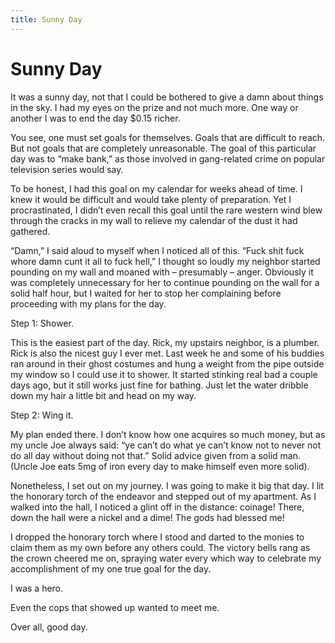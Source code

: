 ```yaml
---
title: Sunny Day
---
```


# Sunny Day

It was a sunny day, not that I could be bothered to give a damn about things in
the sky. I had my eyes on the prize and not much more. One way or another I was
to end the day $0.15 richer.

You see, one must set goals for themselves. Goals that are difficult to reach.
But not goals that are completely unreasonable. The goal of this particular day
was to “make bank,” as those involved in gang-related crime on popular
television series would say.

To be honest, I had this goal on my calendar for weeks ahead of time. I knew it
would be difficult and would take plenty of preparation. Yet I procrastinated, I
didn’t even recall this goal until the rare western wind blew through the cracks
in my wall to relieve my calendar of the dust it had gathered.

“Damn,” I said aloud to myself when I noticed all of this. “Fuck shit fuck whore
damn cunt it all to fuck hell,” I thought so loudly my neighbor started pounding
on my wall and moaned with – presumably – anger. Obviously it was completely
unnecessary for her to continue pounding on the wall for a solid half hour, but
I waited for her to stop her complaining before proceeding with my plans for the
day.

Step 1: Shower.

This is the easiest part of the day. Rick, my upstairs neighbor, is a plumber.
Rick is also the nicest guy I ever met. Last week he and some of his buddies ran
around in their ghost costumes and hung a weight from the pipe outside my window
so I could use it to shower. It started stinking real bad a couple days ago, but
it still works just fine for bathing. Just let the water dribble down my hair a
little bit and head on my way.

Step 2: Wing it.

My plan ended there. I don’t know how one acquires so much money, but as my
uncle Joe always said: “ye can’t do what ye can’t know not to never not do all
day without doing not that.” Solid advice given from a solid man. (Uncle Joe
eats 5mg of iron every day to make himself even more solid).

Nonetheless, I set out on my journey. I was going to make it big that day. I lit
the honorary torch of the endeavor and stepped out of my apartment. As I walked
into the hall, I noticed a glint off in the distance: coinage! There, down the
hall were a nickel and a dime! The gods had blessed me!

I dropped the honorary torch where I stood and darted to the monies to claim
them as my own before any others could. The victory bells rang as the crown
cheered me on, spraying water every which way to celebrate my accomplishment of
my one true goal for the day.

I was a hero.

Even the cops that showed up wanted to meet me.

Over all, good day.
